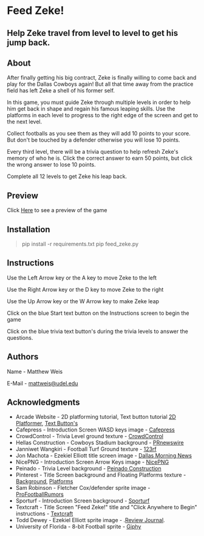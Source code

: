 # Feed Zeke!

## Help Zeke travel from level to level to get his jump back.

## About

After finally getting his big contract, Zeke is finally willing
to come back and play for the Dallas Cowboys again! But all that
time away from the practice field has left Zeke a shell of his
former self.

In this game, you must guide Zeke through multiple levels in order
to help him get back in shape and regain his famous leaping skills.
Use the platforms in each level to progress to the right edge of the 
screen and get to the next level.

Collect footballs as you see them as they will add 10 points to your score.
But don't be touched by a defender otherwise you will lose 10 points.

Every third level, there will be a trivia question to help refresh Zeke's
memory of who he is. Click the correct answer to earn 50 points, but click
the wrong answer to lose 10 points.

Complete all 12 levels to get Zeke his leap back.

## Preview

Click [Here](https://www.youtube.com/watch?v=_m4HRD6yWhU&feature=youtu.be) to see a preview of the game

## Installation
> pip install -r requirements.txt
> pip feed_zeke.py

## Instructions

Use the Left Arrow key or the A key to move Zeke to the left

Use the Right Arrow key or the D key to move Zeke to the right

Use the Up Arrow key or the W Arrow key to make Zeke leap

Click on the blue Start text button on the Instructions screen
to begin the game

Click on the blue trivia text button's during the trivia levels
to answer the questions.

## Authors

Name - Matthew Weis

E-Mail - mattweis@udel.edu

## Acknowledgments

- Arcade Website - 2D platforming tutorial, Text button tutorial [2D Platformer](http://arcade.academy/examples/platform_tutorial/index.html), [Text Button's](http://arcade.academy/examples/gui_text_button.html)
- Cafepress - Introduction Screen WASD keys image - [Cafepress](https://www.cafepress.com/+wasd_keys_gaming_mousepad,667717854)
- CrowdControl - Trivia Level ground texture - [CrowdControl](https://www.crowdcontroldirect.com/Dark-Blue-Carpet-Runner-p/ccdcrp10.htm)
- Hellas Construction - Cowboys Stadium background - [PRnewswire](https://www.prnewswire.com/news-releases/dallas-cowboys-make-hellas-construction-official-turf-provider-300565373.html)
- Janniwet Wangkiri - Football Turf Ground texture - [123rf](https://www.123rf.com/photo_85358108_natural-background-of-green-grass-small-grass-football-ground.html)
- Jon Machota - Ezekiel Elliott title screen image - [Dallas Morning News](https://www.dallasnews.com/sports/cowboys/2017/01/31/how-ezekiel-elliott-s-spoon-to-mouth-gesture-turned-into-a-cowboys-feed-zeke-phenomenon/)
- NicePNG - Introduction Screen Arrow Keys image - [NicePNG](https://www.nicepng.com/ourpic/u2w7q8u2a9u2r5a9_l1-computer-arrows-keys-png/)
- Peinado - Trivia Level background - [Peinado Construction](https://www.fapeinado.com/team-project-history/dallas-cowboys-merchandising/)
- Pinterest - Title Screen background and Floating Platforms texture - [Background](https://www.pinterest.com/pin/262968065725366167/), [Platforms](https://www.pinterest.com/pin/658510776736986106/)
- Sam Robinson - Fletcher Cox/defender sprite image - [ProFootballRumors](https://www.profootballrumors.com/fletcher-cox)
- Sporturf - Introduction Screen background - [Sporturf](https://sporturf.com/why-should-you-choose-synthetic-turf-for-your-football-field/)
- Textcraft - Title Screen "Feed Zeke!" title and "Click Anywhere to Begin" instructions - [Textcraft](https://textcraft.net/)
- Todd Dewey - Ezekiel Elliott sprite image - .[Review Journal](https://www.reviewjournal.com/sports/betting/ezekiel-elliott-moves-line-but-chiefs-still-should-beat-cowboys/).
- University of Florida - 8-bit Football sprite - [Giphy](https://giphy.com/gifs/UF-florida-university-of-cstIPkOAUOxC4eTa1a)


